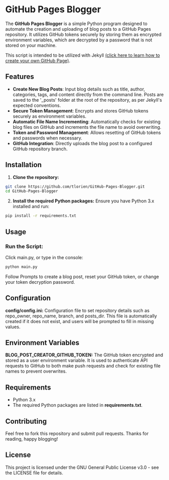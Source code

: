 # GitHub Pages Blogger

The **GitHub Pages Blogger** is a simple Python program designed to automate the creation and uploading of blog posts to a GitHub Pages repository. It utilizes GitHub tokens securely by storing them as encrypted environment variables, which are decrypted by a password that is not stored on your machine.

This script is intended to be utilized with Jekyll [(click here to learn how to create your own GitHub Page)](https://docs.github.com/en/pages/setting-up-a-github-pages-site-with-jekyll).

## Features

- **Create New Blog Posts**: Input blog details such as title, author, categories, tags, and content directly from the command line. Posts are saved to the '_posts' folder at the root of the repository, as per Jekyll's expected conventions.
- **Secure Token Management**: Encrypts and stores GitHub tokens securely as environment variables.
- **Automatic File Name Incrementing**: Automatically checks for existing blog files on GitHub and increments the file name to avoid overwriting.
- **Token and Password Management**: Allows resetting of GitHub tokens and passwords when necessary.
- **GitHub Integration**: Directly uploads the blog post to a configured GitHub repository branch.

## Installation

1. **Clone the repository:**

```bash
git clone https://github.com/tlorien/GitHub-Pages-Blogger.git
cd GitHub-Pages-Blogger
```

2. **Install the required Python packages:** Ensure you have Python 3.x installed and run:

```bash
pip install -r requirements.txt
```

## Usage

### **Run the Script:**

Click main.py, or type in the console:

```bash
python main.py
```

Follow Prompts to create a blog post, reset your GitHub token, or change your token decryption password.

## Configuration

**config/config.ini:** Configuration file to set repository details such as repo_owner, repo_name, branch, and posts_dir. This file is automatically created if it does not exist, and users will be prompted to fill in missing values.

## Environment Variables

**BLOG_POST_CREATOR_GITHUB_TOKEN:** The GitHub token encrypted and stored as a user environment variable. It is used to authenticate API requests to GitHub to both make push requests and check for existing file names to prevent overwrites.

## Requirements

- Python 3.x
- The required Python packages are listed in **requirements.txt**.

## Contributing

Feel free to fork this repository and submit pull requests. Thanks for reading, happy blogging!

## License
This project is licensed under the GNU General Public License v3.0 - see the LICENSE file for details.
